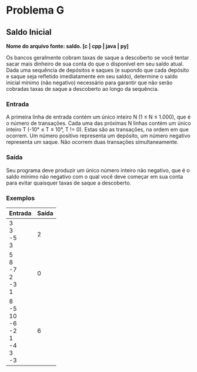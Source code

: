 # Problema G

## Saldo Inicial

**Nome do arquivo fonte: saldo. [c | cpp | java | py]**

Os bancos geralmente cobram taxas de saque a descoberto se você tentar sacar mais dinheiro
de sua conta do que o disponível em seu saldo atual.
Dada uma sequência de depósitos e saques (e supondo que cada depósito e saque seja refletido imediatamente em seu saldo), determine o saldo inicial mínimo (não negativo) necessário para garantir que não serão cobradas taxas de saque a descoberto ao longo da sequência.

### Entrada

A primeira linha de entrada contém um único inteiro N (1 ≤ N ≤ 1.000), que é o número de transações. Cada uma das próximas N linhas contém um único inteiro T (-10° ≤ T ≤ 10°, T != 0). Estas são as transações, na ordem em que ocorrem. Um número positivo representa um depósito, um número negativo representa um saque. Não ocorrem duas transações simultaneamente.

### Saída

Seu programa deve produzir um único número inteiro não negativo, que é o saldo mínimo não negativo com o qual você deve começar em sua conta para evitar quaisquer taxas de saque a descoberto.

### Exemplos

| Entrada                                                 | Saída |
|---------------------------------------------------------|-------|
| 3<br> 3<br> -5<br> 3                                    | 2     |
| 5<br> 8<br> -7<br> 2<br> -3<br> 1                       | 0     |
| 8<br> -5<br> 10<br> -6<br> -2<br> 1<br> -4<br> 3<br> -3 | 6     |
